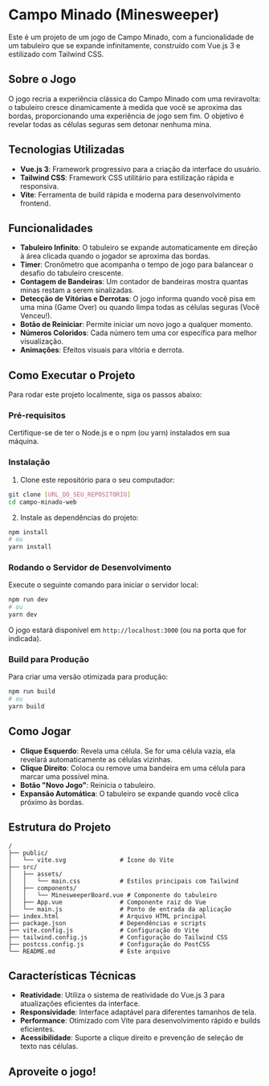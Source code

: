 # Campo Minado (Minesweeper)

Este é um projeto de um jogo de Campo Minado, com a funcionalidade de um tabuleiro que se expande infinitamente, construído com Vue.js 3 e estilizado com Tailwind CSS.

## Sobre o Jogo

O jogo recria a experiência clássica do Campo Minado com uma reviravolta: o tabuleiro cresce dinamicamente à medida que você se aproxima das bordas, proporcionando uma experiência de jogo sem fim. O objetivo é revelar todas as células seguras sem detonar nenhuma mina.

## Tecnologias Utilizadas

- **Vue.js 3**: Framework progressivo para a criação da interface do usuário.
- **Tailwind CSS**: Framework CSS utilitário para estilização rápida e responsiva.
- **Vite**: Ferramenta de build rápida e moderna para desenvolvimento frontend.

## Funcionalidades

- **Tabuleiro Infinito**: O tabuleiro se expande automaticamente em direção à área clicada quando o jogador se aproxima das bordas.
- **Timer**: Cronômetro que acompanha o tempo de jogo para balancear o desafio do tabuleiro crescente.
- **Contagem de Bandeiras**: Um contador de bandeiras mostra quantas minas restam a serem sinalizadas.
- **Detecção de Vitórias e Derrotas**: O jogo informa quando você pisa em uma mina (Game Over) ou quando limpa todas as células seguras (Você Venceu!).
- **Botão de Reiniciar**: Permite iniciar um novo jogo a qualquer momento.
- **Números Coloridos**: Cada número tem uma cor específica para melhor visualização.
- **Animações**: Efeitos visuais para vitória e derrota.

## Como Executar o Projeto

Para rodar este projeto localmente, siga os passos abaixo:

### Pré-requisitos

Certifique-se de ter o Node.js e o npm (ou yarn) instalados em sua máquina.

### Instalação

1. Clone este repositório para o seu computador:
```bash
git clone [URL_DO_SEU_REPOSITORIO]
cd campo-minado-web
```

2. Instale as dependências do projeto:
```bash
npm install
# ou
yarn install
```

### Rodando o Servidor de Desenvolvimento

Execute o seguinte comando para iniciar o servidor local:
```bash
npm run dev
# ou
yarn dev
```

O jogo estará disponível em `http://localhost:3000` (ou na porta que for indicada).

### Build para Produção

Para criar uma versão otimizada para produção:
```bash
npm run build
# ou
yarn build
```

## Como Jogar

- **Clique Esquerdo**: Revela uma célula. Se for uma célula vazia, ela revelará automaticamente as células vizinhas.
- **Clique Direito**: Coloca ou remove uma bandeira em uma célula para marcar uma possível mina.
- **Botão "Novo Jogo"**: Reinicia o tabuleiro.
- **Expansão Automática**: O tabuleiro se expande quando você clica próximo às bordas.

## Estrutura do Projeto

```
/
├── public/
│   └── vite.svg               # Ícone do Vite
├── src/
│   ├── assets/
│   │   └── main.css           # Estilos principais com Tailwind
│   ├── components/
│   │   └── MinesweeperBoard.vue # Componente do tabuleiro
│   ├── App.vue                # Componente raiz do Vue
│   └── main.js                # Ponto de entrada da aplicação
├── index.html                 # Arquivo HTML principal
├── package.json               # Dependências e scripts
├── vite.config.js             # Configuração do Vite
├── tailwind.config.js         # Configuração do Tailwind CSS
├── postcss.config.js          # Configuração do PostCSS
└── README.md                  # Este arquivo
```

## Características Técnicas

- **Reatividade**: Utiliza o sistema de reatividade do Vue.js 3 para atualizações eficientes da interface.
- **Responsividade**: Interface adaptável para diferentes tamanhos de tela.
- **Performance**: Otimizado com Vite para desenvolvimento rápido e builds eficientes.
- **Acessibilidade**: Suporte a clique direito e prevenção de seleção de texto nas células.

## Aproveite o jogo!

